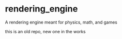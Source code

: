 # rendering_engine
A rendering engine meant for physics, math, and games

this is an old repo, new one in the works
